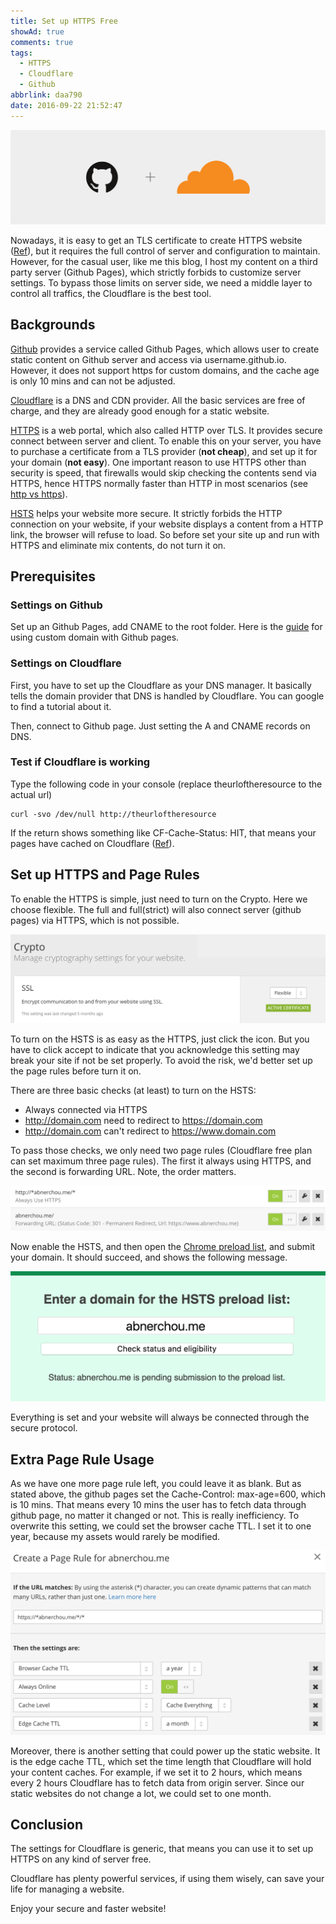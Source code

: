 ```yaml
---
title: Set up HTTPS Free
showAd: true
comments: true
tags:
  - HTTPS
  - Cloudflare
  - Github
abbrlink: daa790
date: 2016-09-22 21:52:47
---
```


![](\img\https_5.png)

Nowadays, it is easy to get an TLS certificate to create HTTPS website ([Ref](https://letsencrypt.org/)), but it requires the full control of server and configuration to maintain. However, for the casual user, like me this blog, I host my content on a third party server (Github Pages), which strictly forbids to customize server settings. To bypass those limits on server side, we need a middle layer to control all traffics, the Cloudflare is the best tool.

<!-- More -->

## Backgrounds

[Github](https://github.com/) provides a service called Github Pages, which allows user to create static content on Github server and access via username.github.io. However, it does not support https for custom domains, and the cache age is only 10 mins and can not be adjusted.

[Cloudflare](https://www.cloudflare.com/) is a DNS and CDN provider. All the basic services are free of charge, and they are already good enough for a static website.

[HTTPS](https://en.wikipedia.org/wiki/HTTPS) is a web portal, which also called HTTP over TLS. It provides secure connect between server and client. To enable this on your server, you have to purchase a certificate from a TLS provider (**not cheap**), and set up it for your domain (**not easy**). One important reason to use HTTPS other than security is speed, that firewalls would skip checking the contents send via HTTPS, hence HTTPS normally faster than HTTP in most scenarios (see [http vs https](https://www.httpvshttps.com/)).

[HSTS](https://en.wikipedia.org/wiki/HTTP_Strict_Transport_Security) helps your website more secure. It strictly forbids the HTTP connection on your website, if your website displays a content from a HTTP link, the browser will refuse to load. So before set your site up and run with HTTPS and eliminate mix contents, do not turn it on.

## Prerequisites

### Settings on Github

Set up an Github Pages, add CNAME to the root folder. Here is the [guide](https://help.github.com/articles/using-a-custom-domain-with-github-pages/) for using custom domain with Github pages.

### Settings on Cloudflare

First, you have to set up the Cloudflare as your DNS manager. It basically tells the domain provider that DNS is handled by Cloudflare. You can google to find a tutorial about it.

Then, connect to Github page. Just setting the A and CNAME records on DNS.

### Test if Cloudflare is working

Type the following code in your console (replace theurloftheresource to the actual url)

```
curl -svo /dev/null http://theurloftheresource
```

If the return shows something like CF-Cache-Status: HIT, that means your pages have cached on Cloudflare ([Ref](https://support.cloudflare.com/hc/en-us/articles/200169556-How-can-I-tell-if-CloudFlare-is-caching-my-site-or-a-specific-file-)).

## Set up HTTPS and Page Rules

To enable the HTTPS is simple, just need to turn on the Crypto. Here we choose flexible. The full and full(strict) will also connect server (github pages) via HTTPS, which is not possible.

![](/img/https_1.png)

To turn on the HSTS is as easy as the HTTPS, just click the icon. But you have to click accept to indicate that you acknowledge this setting may break your site if not be set properly. To avoid the risk, we'd better set up the page rules before turn it on.

There are three basic checks (at least) to turn on the HSTS:

- Always connected via HTTPS
- <http://domain.com> need to redirect to <https://domain.com>
- <http://domain.com> can't redirect to <https://www.domain.com>

To pass those checks, we only need two page rules (Cloudflare free plan can set maximum three page rules). The first it always using HTTPS, and the second is forwarding URL. Note, the order matters.

![](/img/https_2.png)

Now enable the HSTS, and then open the [Chrome preload list](https://hstspreload.appspot.com/), and submit your domain. It should succeed, and shows the following message.

![](/img/https_3.png)

Everything is set and your website will always be connected through the secure protocol.

## Extra Page Rule Usage

As we have one more page rule left, you could leave it as blank. But as stated above, the github pages set the Cache-Control: max-age=600, which is 10 mins. That means every 10 mins the user has to fetch data through github page, no matter it changed or not. This is really inefficiency. To overwrite this setting, we could set the browser cache TTL. I set it to one year, because my assets would rarely be modified.

![](/img/https_4.png)

Moreover, there is another setting that could power up the static website. It is the edge cache TTL, which set the time length that Cloudflare will hold your content caches. For example, if we set it to 2 hours, which means every 2 hours Cloudflare has to fetch data from origin server. Since our static websites do not change a lot, we could set to one month.

## Conclusion

The settings for Cloudflare is generic, that means you can use it to set up HTTPS on any kind of server free.

Cloudflare has plenty powerful services, if using them wisely, can save your life for managing a website.

Enjoy your secure and faster website!
